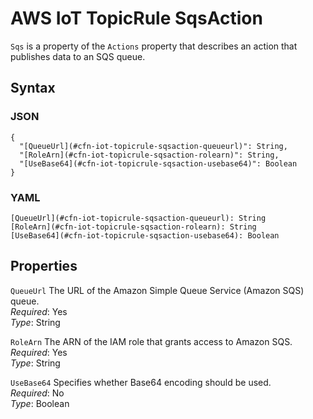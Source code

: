 # AWS IoT TopicRule SqsAction<a name="aws-properties-iot-topicrule-sqsaction"></a>

`Sqs` is a property of the `Actions` property that describes an action that publishes data to an SQS queue\.

## Syntax<a name="w13ab1c21c10d162c39c85b5"></a>

### JSON<a name="aws-properties-iot-topicrule-sqsaction-syntax.json"></a>

```
{
  "[QueueUrl](#cfn-iot-topicrule-sqsaction-queueurl)": String,
  "[RoleArn](#cfn-iot-topicrule-sqsaction-rolearn)": String,
  "[UseBase64](#cfn-iot-topicrule-sqsaction-usebase64)": Boolean
}
```

### YAML<a name="aws-properties-iot-topicrule-sqsaction-syntax.yaml"></a>

```
[QueueUrl](#cfn-iot-topicrule-sqsaction-queueurl): String
[RoleArn](#cfn-iot-topicrule-sqsaction-rolearn): String
[UseBase64](#cfn-iot-topicrule-sqsaction-usebase64): Boolean
```

## Properties<a name="w13ab1c21c10d162c39c85b7"></a>

`QueueUrl`  <a name="cfn-iot-topicrule-sqsaction-queueurl"></a>
The URL of the Amazon Simple Queue Service \(Amazon SQS\) queue\.  
*Required*: Yes  
*Type*: String

`RoleArn`  <a name="cfn-iot-topicrule-sqsaction-rolearn"></a>
The ARN of the IAM role that grants access to Amazon SQS\.  
*Required*: Yes  
*Type*: String

`UseBase64`  <a name="cfn-iot-topicrule-sqsaction-usebase64"></a>
Specifies whether Base64 encoding should be used\.  
*Required*: No  
*Type*: Boolean